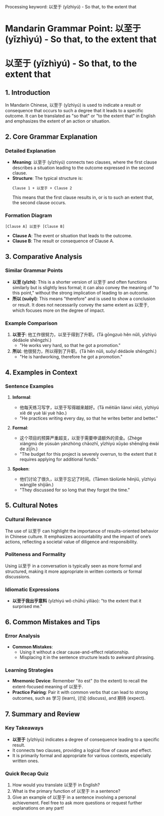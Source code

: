 Processing keyword: 以至于 (yǐzhìyú) - So that, to the extent that
# Mandarin Grammar Point: 以至于 (yǐzhìyú) - So that, to the extent that
# 以至于 (yǐzhìyú) - So that, to the extent that
## 1. Introduction
In Mandarin Chinese, 以至于 (yǐzhìyú) is used to indicate a result or consequence that occurs to such a degree that it leads to a specific outcome. It can be translated as "so that" or "to the extent that" in English and emphasizes the extent of an action or situation.
## 2. Core Grammar Explanation
### Detailed Explanation
- **Meaning**: 以至于 (yǐzhìyú) connects two clauses, where the first clause describes a situation leading to the outcome expressed in the second clause.
- **Structure**: The typical structure is:
  ```
  Clause 1 + 以至于 + Clause 2
  ```
  This means that the first clause results in, or is to such an extent that, the second clause occurs.
### Formation Diagram
```
[Clause A] 以至于 [Clause B]
```
- **Clause A**: The event or situation that leads to the outcome.
- **Clause B**: The result or consequence of Clause A.
## 3. Comparative Analysis
### Similar Grammar Points
- **以至 (yǐzhì)**: This is a shorter version of 以至于 and often functions similarly but is slightly less formal; it can also convey the meaning of "to this point," without the strong implication of leading to an outcome.
- **所以 (suǒyǐ)**: This means "therefore" and is used to show a conclusion or result. It does not necessarily convey the same extent as 以至于, which focuses more on the degree of impact.
### Example Comparison
1. **以至于**: 他工作很努力，以至于得到了升职。(Tā gōngzuò hěn nǔlì, yǐzhìyú dédàole shēngzhí.)
   - "He works very hard, so that he got a promotion."
2. **所以**: 他很努力，所以得到了升职。(Tā hěn nǔlì, suǒyǐ dédàole shēngzhí.)
   - "He is hardworking, therefore he got a promotion."
## 4. Examples in Context
### Sentence Examples
1. **Informal**: 
   - 他每天练习写字，以至于写得越来越好。(Tā měitiān liànxí xiězì, yǐzhìyú xiě dé yuè lái yuè hǎo.)
   - "He practices writing every day, so that he writes better and better."
  
2. **Formal**: 
   - 这个项目的预算严重超支，以至于需要申请额外的资金。(Zhège xiàngmù de yùsuàn yánzhòng chāozhī, yǐzhìyú xūyào shēnqǐng éwài de zījīn.)
   - "The budget for this project is severely overrun, to the extent that it requires applying for additional funds."
3. **Spoken**: 
   - 他们讨论了很久，以至于忘记了时间。(Tāmen tǎolùnle hěnjiǔ, yǐzhìyú wàngjìle shíjiān.)
   - "They discussed for so long that they forgot the time."
## 5. Cultural Notes
### Cultural Relevance
The use of 以至于 can highlight the importance of results-oriented behavior in Chinese culture. It emphasizes accountability and the impact of one’s actions, reflecting a societal value of diligence and responsibility.
### Politeness and Formality
Using 以至于 in a conversation is typically seen as more formal and structured, making it more appropriate in written contexts or formal discussions.
### Idiomatic Expressions
- **以至于我出乎意料** (yǐzhìyú wǒ chūhū yìliào): "to the extent that it surprised me."
  
## 6. Common Mistakes and Tips
### Error Analysis
- **Common Mistakes**: 
  - Using it without a clear cause-and-effect relationship.
  - Misplacing it in the sentence structure leads to awkward phrasing.
### Learning Strategies
- **Mnemonic Device**: Remember "ito est" (to the extent) to recall the extent-focused meaning of 以至于.
- **Practice Pairing**: Pair it with common verbs that can lead to strong outcomes, such as 学习 (learn), 讨论 (discuss), and 期待 (expect).
## 7. Summary and Review
### Key Takeaways
- **以至于** (yǐzhìyú) indicates a degree of consequence leading to a specific result.
- It connects two clauses, providing a logical flow of cause and effect.
- It is primarily formal and appropriate for various contexts, especially written ones.
### Quick Recap Quiz
1. How would you translate 以至于 in English?
2. What is the primary function of 以至于 in a sentence?
3. Give an example of 以至于 in a sentence involving a personal achievement.
Feel free to ask more questions or request further explanations on any part!
